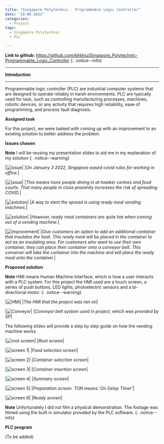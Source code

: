 ```yaml
---
title: "Singapore Polytechnic - Programmable Logic Controller"
date: "18-06-2022"
categories:
  - Project
tags:
  - Singapore Polytechnic
  - PLC

---
```


**Link to github:**
https://github.com/khkhiu/Singapore_Polytechnic-Programmable_Logic_Controller
{: .notice--info}

***

<strong>Introduction</strong>

***

Programmable logic controller (PLC) are industrial computer systems that are designed to operate reliably in harsh environments. PLC are typically used for task, such as controlling manufacturing processes, machines, robotic devices, or any activity that requires high reliability, ease of programming, and process fault diagnosis.

<strong>Assigned task</strong>

For this project, we were tasked with coming up with an improvement to an existing solution to better address the problem. 

<strong>Issues chosen</strong>

**Note** I will be reusing my presentation slides to aid me in my explanation of my solution
{: .notice--warning}

|![issue](/assets/images/SP-PLC/Slide3.PNG)|
|<em>On January 3 2022, Singapore eased covid rules for working in office.</em>|

|![issue](/assets/images/SP-PLC/Slide4.PNG)|
|<em>This means more people dining in at hawker centres and food courts. That many people in close proximity increases the risk of spreading COVID.</em>|

|![solution](/assets/images/SP-PLC/Slide5.PNG)|
|<em>A way to stem the spread is using ready meal vending machines.</em>|

|![solution](/assets/images/SP-PLC/Slide6.PNG)|
|<em>However, ready meal containers are quite hot when coming out of a vending machine.</em>|

|![improvement](/assets/images/SP-PLC/Slide7.PNG)|
|<em>Give customers an option to add an additional container that insulates the heat. This ready meal will be placed in the container to act as an insulating area. For customers who want to use their own container, they can place their container onto a conveyor belt. This convenor will take the container into the machine and will place the ready meal onto the container.</em>|

<strong>Proposed solution</strong>

**Note** HMI means Human Machine Interface, which is how a user interacts with a PLC system. For this project the HMI used are a touch screen, a series of push buttons, LED lights, photoelectric sensors and a bi-directional motor.
{: .notice--warning}

|![HMI](/assets/images/SP-PLC/HMI.png)|
|<em>The HMI that the project was ran on</em>|

|![Conveyor](/assets/images/SP-PLC/Conveyor.png)|
|<em>Conveyor belt system used in project, which was provided by SP</em>|

The following slides will provide a step by step guide on how the vending machine works

|![root screen](/assets/images/SP-PLC/Slide9.PNG)|
|<em>Root screen</em>|

|![screen 1](/assets/images/SP-PLC/Slide10.PNG)|
|<em>Food selection screen</em>|

|![screen 2](/assets/images/SP-PLC/Slide11.PNG)|
|<em>Container selection screen</em>|

|![screen 3](/assets/images/SP-PLC/Slide12.PNG)|
|<em>Container insertion screen</em>|

|![screen 4](/assets/images/SP-PLC/Slide13.PNG)|
|<em>Summary screen</em>|

|![screen 5](/assets/images/SP-PLC/Slide14.PNG)|
|<em>Preparation screen. TON means 'On Delay Timer'</em>|

|![screen 6](/assets/images/SP-PLC/Slide15.PNG)|
|<em>Ready screen</em>|

**Note** Unfortunately I did not film a physical demonstration. The footage was filmed using the built in simulator provided by the PLC software.
{: .notice--info}

<!---<iframe width="560" height="315" src="________" title="YouTube video player" frameborder="0" allow="accelerometer; autoplay; clipboard-write; encrypted-media; gyroscope; picture-in-picture" allowfullscreen></iframe>--->

<strong>PLC program</strong>

(To be added)